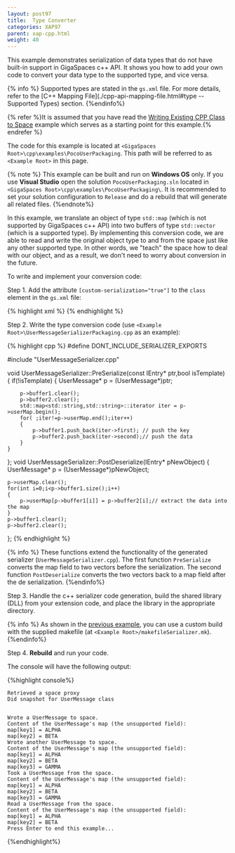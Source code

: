 ```yaml
---
layout: post97
title:  Type Converter
categories: XAP97
parent: xap-cpp.html
weight: 40
---
```




This example demonstrates serialization of data types that do not have built-in support in GigaSpaces c++ API. It shows you how to add your own code to convert your data type to the supported type, and vice versa.

{% info %}
Supported types are stated in the `gs.xml` file. For more details, refer to the [C++ Mapping File](./cpp-api-mapping-file.html#type -- Supported Types) section.
{%endinfo%}


{% refer %}It is assumed that you have read the [Writing Existing CPP Class to Space](./cpp-writing-existing-class-to-space.html) example which serves as a starting point for this example.{% endrefer %}

The code for this example is located at `<GigaSpaces Root>\cpp\examples\PocoUserPackaging`. This path will be referred to as `<Example Root>` in this page.

{% note %}
This example can be built and run on **Windows OS** only. If you use **Visual Studio** open the solution `PocoUserPackaging.sln` located in `<GigaSpaces Root>\cpp\examples\PocoUserPackaging\`. It is recommended to set your solution configuration to `Release` and do a rebuild that will generate all related files.
{%endnote%}

In this example, we translate an object of type `std::map` (which is not supported by GigaSpaces c++ API) into two buffers of type `std::vector` (which is a supported type).
By implementing this conversion code, we are able to read and write the original object type to and from the space just like any other supported type. In other words, we "teach" the space how to deal with our object, and as a result, we don't need to worry about conversion in the future.

To write and implement your conversion code:

Step 1. Add the attribute `[custom-serialization="true"]` to the `class` element in the `gs.xml` file:

{% highlight xml %}
<class name="UserMessage" custom-serialization="true" persist="false" replicate="false" fifo="false" >
{% endhighlight %}

Step 2. Write the type conversion code (use `<Example Root>\UserMessageSerializerPackaging.cpp` as an example):

{% highlight cpp %}
#define DONT_INCLUDE_SERIALIZER_EXPORTS

#include "UserMessageSerializer.cpp"

void	UserMessageSerializer::PreSerialize(const IEntry* ptr,bool isTemplate)
{
	if(!isTemplate)
	{
		UserMessage* p = (UserMessage*)ptr;

		p->buffer1.clear();
		p->buffer2.clear();
		std::map<std::string,std::string>::iterator iter = p->userMap.begin();
		for( ;iter!=p->userMap.end();iter++)
		{
			p->buffer1.push_back(iter->first); // push the key
			p->buffer2.push_back(iter->second);// push the data
		}
	}
};
void	UserMessageSerializer::PostDeserialize(IEntry* pNewObject)
{
	UserMessage* p = (UserMessage*)pNewObject;

	p->userMap.clear();
	for(int i=0;i<p->buffer1.size();i++)
	{
		p->userMap[p->buffer1[i]] = p->buffer2[i];// extract the data into the map
	}
	p->buffer1.clear();
	p->buffer2.clear();

};
{% endhighlight %}

{% info %}
These functions extend the functionality of the generated serializer (`UserMessageSerializer.cpp`). The first function `PreSerialize` converts the map field to two vectors before the serialization. The second function `PostDeserialize` converts the two vectors back to a map field after the de serialization.
{%endinfo%}

Step 3. Handle the c++ serializer code generation, build the shared library (DLL) from your extension code, and place the library in the appropriate directory.

{% info %}
As shown in the [previous example](./cpp-writing-existing-class-to-space.html), you can use a custom build with the supplied makefile (at `<Example Root>/makefileSerializer.mk`).
{%endinfo%}

Step 4. **Rebuild** and run your code.

The console will have the following output:

{%highlight console%}

    Retrieved a space proxy
    Did snapshot for UserMessage class


    Wrote a UserMessage to space.
    Content of the UserMessage's map (the unsupported field):
    map[key1] = ALPHA
    map[key2] = BETA
    Wrote another UserMessage to space.
    Content of the UserMessage's map (the unsupported field):
    map[key1] = ALPHA
    map[key2] = BETA
    map[key3] = GAMMA
    Took a UserMessage from the space.
    Content of the UserMessage's map (the unsupported field):
    map[key1] = ALPHA
    map[key2] = BETA
    map[key3] = GAMMA
    Read a UserMessage from the space.
    Content of the UserMessage's map (the unsupported field):
    map[key1] = ALPHA
    map[key2] = BETA
    Press Enter to end this example...
{%endhighlight%}